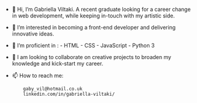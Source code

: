 - 👋 Hi, I’m Gabriella Viltaki. A recent graduate looking for a career change in web development, while keeping in-touch with my artistic side.
- 👀 I’m interested in becoming a front-end developer and delivering innovative ideas.
- 🌱 I’m proficient in :
        - HTML
        - CSS
        - JavaScript
        - Python 3
        
- 💞️ I am looking to collaborate on creative projects to broaden my knowledge and kick-start my career.
- 📫 How to reach me:
  
          gaby_vil@hotmail.co.uk
          linkedin.com/in/gabriella-viltaki/

<!---
GViltaki/GViltaki is a ✨ special ✨ repository because its `README.md` (this file) appears on your GitHub profile.
You can click the Preview link to take a look at your changes.
--->
